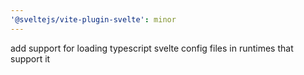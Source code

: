 ```yaml
---
'@sveltejs/vite-plugin-svelte': minor
---
```


add support for loading typescript svelte config files in runtimes that support it

